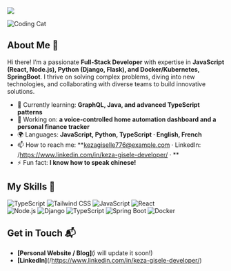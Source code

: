 
<img src="https://capsule-render.vercel.app/api?type=waving&color=0:06B6D4,100:3178C6&height=200&section=header&text=Hi%20there!%20I'm%20Keza%20Gisele%20👋&fontSize=40&fontColor=fff&animation=fadeIn" />


![Coding Cat](https://media.giphy.com/media/JIX9t2j0ZTN9S/giphy.gif)



## About Me 🚀

Hi there! I’m a passionate **Full-Stack Developer** with expertise in **JavaScript (React, Node.js), Python (Django, Flask), and Docker/Kubernetes, SpringBoot**. I thrive on solving complex problems, diving into new technologies, and collaborating with diverse teams to build innovative solutions.

-  🌱 Currently learning: **GraphQL, Java, and advanced TypeScript patterns**
-  🔭 Working on: **a voice-controlled home automation dashboard and a personal finance tracker**
-  🌍 Languages: **JavaScript, Python, TypeScript · English, French**
-  📫 How to reach me: **kezagiselle776@example.com · LinkedIn: /https://www.linkedin.com/in/keza-gisele-developer/ · **
-  ⚡ Fun fact: **I know how to speak chinese!**


## My Skills 🧠

![TypeScript](https://img.shields.io/badge/-TypeScript-3178C6?style=flat-square&logo=typescript&logoColor=white)
![Tailwind CSS](https://img.shields.io/badge/-Tailwind_CSS-06B6D4?style=flat-square&logo=tailwind-css&logoColor=white)
![JavaScript](https://img.shields.io/badge/-JavaScript-F7DF1E?style=flat-square&logo=javascript&logoColor=black)
![React](https://img.shields.io/badge/-React-61DAFB?style=flat-square&logo=react&logoColor=black)  
![Node.js](https://img.shields.io/badge/-Node.js-339933?style=flat-square&logo=node.js&logoColor=white) 
![Django](https://img.shields.io/badge/-Django-092E20?style=flat-square&logo=django&logoColor=white)
![TypeScript](https://img.shields.io/badge/-TypeScript-3178C6?style=flat-square&logo=typescript&logoColor=white)
![Spring Boot](https://img.shields.io/badge/-Spring_Boot-6DB33F?style=flat-square&logo=spring&logoColor=white)
![Docker](https://img.shields.io/badge/-Docker-2496ED?style=flat-square&logo=docker&logoColor=white)



## Get in Touch 📬

- **[Personal Website / Blog]**(i will update it soon!)
- **[LinkedIn]**(/https://www.linkedin.com/in/keza-gisele-developer/)



